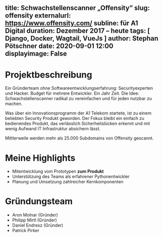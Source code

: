 title: Schwachstellenscanner „Offensity”
slug: offensity
externalurl: https://www.offensity.com/
subline: für A1 Digital
duration: Dezember 2017 –  heute
tags: [ Django, Docker, Wagtail, VueJs ]
author: Stephan Pötschner
date: 2020-09-01 12:00
displayimage: False
---

# Projektbeschreibung

Ein Gründerteam ohne Softwareentwicklungserfahrung: Securityexperten und Hacker. Budget für mehrere Entwickler. Ein Jahr Zeit.
Die Idee: Schwachstellenscanner radikal zu vereinfachen und für jeden nutzbar zu machen.

Was über ein Innovationsprogramm der A1 Telekom startete, ist zu einem beliebten Security Produkt geworden. Der Fokus bleibt ein einfach zu bedienendes Produkt, das verlässlich Sicherheitslücken erkennt und mit wenig Aufwand IT Infrastruktur absichern lässt.

Mittlerweile werden mehr als 25.000 Subdomains von Offensity gescannt.


# Meine Highlights

* Mitentwicklung vom Prototypen **zum Produkt**
* Unterstützung des Teams als erfahrener Pythonentwickler
* Planung und Umsetzung zahlreicher Kernkomponenten


# Gründungsteam

* Aron Molnar (Gründer)
* Philipp Mirtl (Gründer)
* Daniel Endresz (Gründer)
* Patrick Pirker
